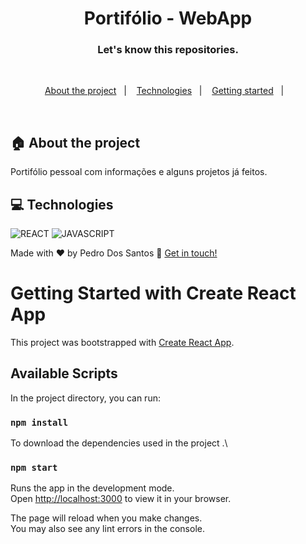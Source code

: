 <h1 align="center">
Portifólio - WebApp
</h1>


<h3 align="center">
  Let's know this repositories.
</h3>

<br>

<p align="center">
  <a href="#house-about-the-project">About the project</a>&nbsp;&nbsp;&nbsp;|&nbsp;&nbsp;&nbsp;
  <a href="#computer-technologies">Technologies</a>&nbsp;&nbsp;&nbsp;|&nbsp;&nbsp;&nbsp;
  <a href="#construction_worker-installation">Getting started</a>&nbsp;&nbsp;&nbsp;|&nbsp;&nbsp;&nbsp;
</p>

<br>


## :house: About the project
Portifólio pessoal com informações e alguns projetos já feitos.
<br>
## :computer: Technologies

![REACT](https://img.shields.io/badge/React-20232A?style=for-the-badge&logo=react&logoColor=61DAFB)
![JAVASCRIPT](https://img.shields.io/badge/JavaScript-323330?style=for-the-badge&logo=javascript&logoColor=F7DF1E)

Made with ♥ by Pedro Dos Santos :wave: [Get in touch!](https://www.linkedin.com/in/pedro-lucas-dos-santos/)

# Getting Started with Create React App

This project was bootstrapped with [Create React App](https://github.com/facebook/create-react-app).

## Available Scripts

In the project directory, you can run:

### `npm install`

To download the dependencies used in the project .\


### `npm start`

Runs the app in the development mode.\
Open [http://localhost:3000](http://localhost:3000) to view it in your browser.

The page will reload when you make changes.\
You may also see any lint errors in the console.
